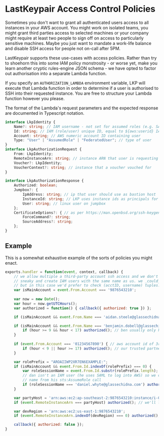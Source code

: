 # LastKeypair Access Control Policies

Sometimes you don't want to grant all authenticated users access to all instances 
in your AWS account. You might work on isolated teams, you might grant third 
parties access to selected machines or your company might require at least two 
people to sign off on access to particularly sensitive machines. Maybe you just 
want to mandate a work-life balance and disable SSH access for people not 
on-call after 5PM.

LastKeypair supports these use-cases with access policies. Rather than try to 
shoehorn this into some IAM policy monstrosity - or worse yet, make you learn
another cryptic rules-engine JSON schema - we have opted to factor out authorisation
into a separate Lambda function.

If you specify an `AUTHORIZATION_LAMBDA` environment variable, LKP will execute
that Lambda function in order to determine if a user is authorised to SSH into
their requested instance. You are free to structure your Lambda function however
you please. 

The format of the Lambda's request parameters and the expected response are 
documented in Typescript notation. 

```typescript
interface LkpIdentity {
    Name?: string; // IAM username - not set for assumed roles (e.g. SAML users)
    Id: string; // IAM (role/user) unique ID, equal to ${aws:userid} IAM policy variable
    Account: string; // AWS numeric account ID containing user
    Type: "User" | "AssumedRole" | "FederatedUser"; // type of user 
}
interface LkpAuthorizationRequest {
    From: LkpIdentity;
    RemoteInstanceArn: string; // instance ARN that user is requesting access to
    Voucher?: LkpIdentity;
    VoucherContext?: string; // instance that a voucher vouched for
}

interface LkpAuthorizationResponse {
    Authorized: boolean;
    Jumpbox?: { 
        IpAddress: string; // ip that user should use as bastion host
        InstanceId: string; // LKP uses instance ids as principals for trusted hosts
        User: string; // linux user on jumpbox
    };
    CertificateOptions?: { // as per https://man.openbsd.org/ssh-keygen#O
        ForceCommand?: string;
        SourceAddress?: string;
    };
}
```

## Example

This is a somewhat exhaustive example of the sorts of policies you might enact.

```javascript
exports.handler = function(event, context, callback) {
    // we allow multiple a third-party account ssh access and we don't want them to be
    // sneaky and create IAM users with the same name as us. we _could_ use IAM unique IDs
    // but in this case we'd prefer to check (acctID, username) tuples.
    var isMainAccount = event.From.Account === '9876543210';
    
    var now = new Date();
    var hour = now.getUTCHours();
    var authorized = function() { callback({ authorized: true }) };

    if (isMainAccount && event.From.Name === 'aidan.steele@glassechidna.com.au') authorized(); // aidan is all powerful

    if (isMainAccount && event.From.Name === 'benjamin.dobell@glassechidna.com.au') {
        if (hour >= 9 && hour < 17) authorized(); // ben usually only has access during work hours
    }
    
    if (event.From.Account === '01234567890') { // aws account id of 3rd-party support provider
        if (hour < 9 || hour >= 17) authorized(); // our trusted partner is allowed in outside of work hours
    }

    var rolePrefix = "AROAIIWP2XR7EN6EXAMPLE:";
    if (isMainAccount && event.From.Id.indexOf(rolePrefix) === 0) {
        var roleSessionName = event.From.Id.substr(rolePrefix.length);
        // dan isn't an IAM user (he uses SAML to log into AWS) so we check the role session
        // name from his sts:AssumeRole call
        if (roleSessionName === 'daniel.whyte@glassechidna.com') authorized();
    }

    var partyHost = 'arn:aws:ec2:ap-southeast-2:9876543210:instance/i-0123abcd';
    if (event.RemoteInstanceArn === partyHost) authorized(); // we'll let anyone on our party box

    var devRegion = 'arn:aws:ec2:us-east-1:9876543210';
    if (event.RemoteInstanceArn.indexOf(devRegion) === 0) authorized(); // the dev region is a free-for-all

    callback({ authorized: false });
}
```
